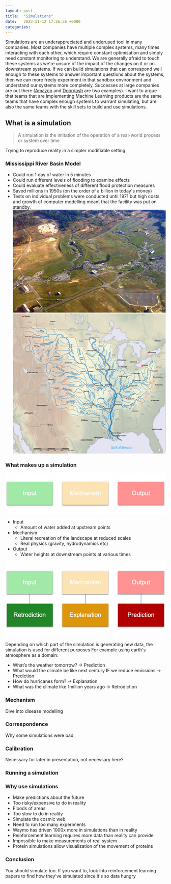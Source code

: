 ```yaml
---
layout: post
title:  "Simulations"
date:   2023-11-12 17:26:36 +0000
categories: 
---
```

Simulations are an underappreciated and underused tool in many companies. 
Most companies have multiple complex systems, many times interacting with each other, which require constant optimisation and simply need constant monitoring to understand.
We are generally afraid to touch these systems as we're unsure of the impact of the changes on it or on downstream systems.
If we can build simulations that can correspond well enough to these systems to answer important questions about the systems, then we can more freely experiment in that sandbox environment and understand our systems more completely.
Successes at large companies are out there ([Amazon](https://d1.awsstatic.com/events/Summits/reinvent2022/INO105_Supply-chain-and-logistics.pdf) and [Doordash](https://doordash.engineering/2022/08/16/4-essential-steps-for-building-a-simulator/) are two examples).
I want to argue that teams that are implementing Machine Learning products are the same teams that have complex enough systems to warrant simulating, but are also the same teams with the skill sets to build and use simulations.

## What is a simulation
> A simulation is the imitation of the operation of a real-world process or system over time

Trying to reproduce reality in a simpler modifiable setting

### Mississippi River Basin Model
- Could run 1 day of water in 5 minutes
- Could run different levels of flooding to examine effects
- Could evaluate effectiveness of different flood protection measures
- Saved millions in 1950s (on the order of a billion in today's money)
- Tests on individual problems were conducted until 1971 but high costs and growth of computer modelling meant that the facility was put on standby.
 ![img.png](/assets/images/simulations/MissBasinModel_Color_Aerial_800x538.jpg) ![img.png](/assets/images/simulations/Mississippiriver-new-01.png)



### What makes up a simulation
 ![img.png](/assets/images/simulations/components.png)
- Input
  - Amount of water added at upstream points
- Mechanism
  - Literal recreation of the landscape at reduced scales
  - Real physics (gravity, hydrodynamics etc)
- Output
  - Water heights at downstream points at various times

![img.png](/assets/images/simulations/components-for.png)

Depending on which part of the simulation is generating new data, the simulation is used for different purposes
For example using earth's atmosphere as a domain:
- What’s the weather tomorrow? -> Prediction
- What would the climate be like next century IF we reduce emissions -> Prediction
- How do hurricanes form? -> Explanation
- What was the climate like 1million years ago -> Retrodiction

### Mechanism
Dive into disease modelling

### Correspondence
Why some simulations were bad 

### Calibration
Necessary for later in presentation, not necessary here?

### Running a simulation

### Why use simulations
- Make predictions about the future
- Too risky/expensive to do in reality
- Floods of areas
- Too slow to do in reality
- Simulate the cosmic web
- Need to run too many experiments
- Waymo has driven 1000x more in simulations than in reality
- Reinforcement learning requires more data than reality can provide
- Impossible to make measurements of real system
- Protein simulations allow visualization of the movement of proteins 

### Conclusion
You should simulate too. If you want to, look into reinforcement learning papers to find how they've simulated since it's so data hungry